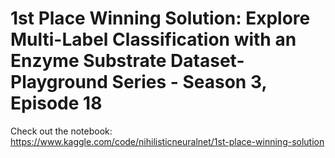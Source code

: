 # 1st Place Winning Solution: Explore Multi-Label Classification with an Enzyme Substrate Dataset- Playground Series - Season 3, Episode 18

Check out the notebook: https://www.kaggle.com/code/nihilisticneuralnet/1st-place-winning-solution
